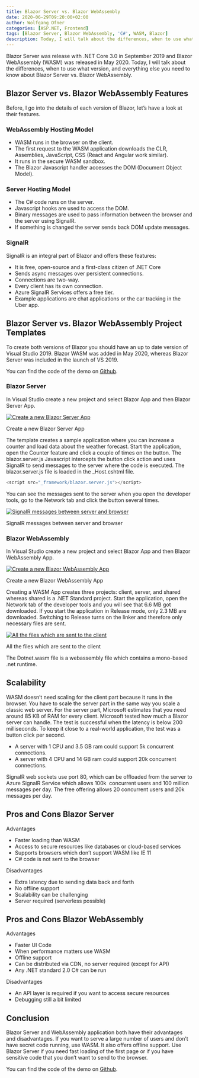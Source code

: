 ```yaml
---
title: Blazor Server vs. Blazor WebAssembly
date: 2020-06-29T09:20:00+02:00
author: Wolfgang Ofner
categories: [ASP.NET, Frontend]
tags: [Blazor Server, Blazor WebAssembly, 'C#', WASM, Blazor]
description: Today, I will talk about the differences, when to use what version, and everything else you need to know about Blazor Server vs. Blazor WebAssembly.
---
```

Blazor Server was release with .NET Core 3.0 in September 2019 and Blazor WebAssembly (WASM) was released in May 2020. Today, I will talk about the differences, when to use what version, and everything else you need to know about Blazor Server vs. Blazor WebAssembly.

## Blazor Server vs. Blazor WebAssembly Features

Before, I go into the details of each version of Blazor, let&#8217;s have a look at their features.

### WebAssembly Hosting Model

  * WASM runs in the browser on the client.
  * The first request to the WASM application downloads the CLR, Assemblies, JavaScript, CSS (React and Angular work similar).
  * It runs in the secure WASM sandbox.
  * The Blazor Javascript handler accesses the DOM (Document Object Model).

### Server Hosting Model

  * The C# code runs on the server.
  * Javascript hooks are used to access the DOM.
  * Binary messages are used to pass information between the browser and the server using SignalR.
  * If something is changed the server sends back DOM update messages.

### SignalR

SignalR is an integral part of Blazor and offers these features:

  * It is free, open-source and a first-class citizen of .NET Core
  * Sends async messages over persistent connections.
  * Connections are two-way.
  * Every client has its own connection.
  * Azure SignalR Services offers a free tier.
  * Example applications are chat applications or the car tracking in the Uber app.

## Blazor Server vs. Blazor WebAssembly Project Templates

To create both versions of Blazor you should have an up to date version of Visual Studio 2019. Blazor WASM was added in May 2020, whereas Blazor Server was included in the launch of VS 2019.

You can find the code of the demo on <a href="https://github.com/WolfgangOfner/Blazor-ServervsClient" target="_blank" rel="noopener noreferrer">Github</a>.

### Blazor Server

In Visual Studio create a new project and select Blazor App and then Blazor Server App.

<div class="col-12 col-sm-10 aligncenter">
  <a href="/assets/img/posts/2020/06/Create-a-new-Blazor-Server-App.jpg"><img loading="lazy" src="/assets/img/posts/2020/06/Create-a-new-Blazor-Server-App.jpg" alt="Create a new Blazor Server App" /></a>
  
  <p>
    Create a new Blazor Server App
  </p>
</div>

The template creates a sample application where you can increase a counter and load data about the weather forecast. Start the application, open the Counter feature and click a couple of times on the button. The blazor.server.js Javascript intercepts the button click action and uses SignalR to send messages to the server where the code is executed. The blazor.server.js file is loaded in the _Host.cshtml file.

```javascript  
<script src="_framework/blazor.server.js"></script>  
```

You can see the messages sent to the server when you open the developer tools, go to the Network tab and click the button several times.

<div class="col-12 col-sm-10 aligncenter">
  <a href="/assets/img/posts/2020/06/SignalR-messages-between-server-and-browser.png"><img loading="lazy" src="/assets/img/posts/2020/06/SignalR-messages-between-server-and-browser.png" alt="SignalR messages between server and browser" /></a>
  
  <p>
    SignalR messages between server and browser
  </p>
</div>

### Blazor WebAssembly

In Visual Studio create a new project and select Blazor App and then Blazor WebAssembly App.

<div class="col-12 col-sm-10 aligncenter">
  <a href="/assets/img/posts/2020/06/Create-a-new-Blazor-WebAssembly-App.png"><img loading="lazy" src="/assets/img/posts/2020/06/Create-a-new-Blazor-WebAssembly-App.png" alt="Create a new Blazor WebAssembly App" /></a>
  
  <p>
    Create a new Blazor WebAssembly App
  </p>
</div>

Creating a WASM App creates three projects: client, server, and shared whereas shared is a .NET Standard project. Start the application, open the Network tab of the developer tools and you will see that 6.6 MB got downloaded. If you start the application in Release mode, only 2.3 MB are downloaded. Switching to Release turns on the linker and therefore only necessary files are sent.

<div class="col-12 col-sm-10 aligncenter">
  <a href="/assets/img/posts/2020/06/All-the-files-which-are-sent-to-the-client.jpg"><img loading="lazy" src="/assets/img/posts/2020/06/All-the-files-which-are-sent-to-the-client.jpg" alt="All the files which are sent to the client" /></a>
  
  <p>
    All the files which are sent to the client
  </p>
</div>

The Dotnet.wasm file is a webassembly file which contains a mono-based .net runtime.

## Scalability

WASM doesn’t need scaling for the client part because it runs in the browser. You have to scale the server part in the same way you scale a classic web server. For the server part, Microsoft estimates that you need around 85 KB of RAM for every client. Microsoft tested how much a Blazor server can handle. The test is successful when the latency is below 200 milliseconds. To keep it close to a real-world application, the test was a button click per second.

  * A server with 1 CPU and 3.5 GB ram could support 5k concurrent connections.
  * A server with 4 CPU and 14 GB ram could support 20k concurrent connections.

SignalR web sockets use port 80, which can be offloaded from the server to Azure SignalR Service which allows 100k  concurrent users and 100 million messages per day. The free offering allows 20 concurrent users and 20k messages per day.

## Pros and Cons Blazor Server

Advantages

  * Faster loading than WASM
  * Access to secure resources like databases or cloud-based services
  * Supports browsers which don’t support WASM like IE 11
  * C# code is not sent to the browser

Disadvantages

  * Extra latency due to sending data back and forth
  * No offline support
  * Scalability can be challenging
  * Server required (serverless possible)

## Pros and Cons Blazor WebAssembly

Advantages

  * Faster UI Code
  * When performance matters use WASM
  * Offline support
  * Can be distributed via CDN, no server required (except for API)
  * Any .NET standard 2.0 C# can be run

Disadvantages

  * An API layer is required if you want to access secure resources
  * Debugging still a bit limited

## Conclusion

Blazor Server and WebAssembly application both have their advantages and disadvantages. If you want to serve a large number of users and don&#8217;t have secret code running, use WASM. It also offers offline support. Use Blazor Server if you need fast loading of the first page or if you have sensitive code that you don&#8217;t want to send to the browser.

You can find the code of the demo on <a href="https://github.com/WolfgangOfner/Blazor-ServervsClient" target="_blank" rel="noopener noreferrer">Github</a>.